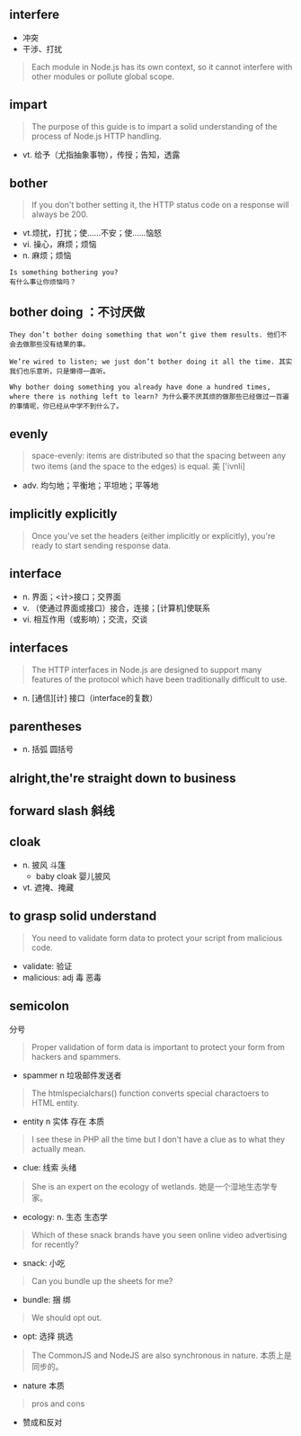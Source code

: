 ## interfere
- 冲突
- 干涉、打扰
> Each module in Node.js has its own context, so it cannot interfere with other modules or pollute global scope.

## impart
>The purpose of this guide is to impart a solid understanding of the process of Node.js HTTP handling.
- vt. 给予（尤指抽象事物），传授；告知，透露

## bother
>If you don't bother setting it, the HTTP status code on a response will always be 200.
- vt.烦扰，打扰；使……不安；使……恼怒
- vi. 操心，麻烦；烦恼
- n. 麻烦；烦恼
```
Is something bothering you?
有什么事让你烦恼吗？
```

## bother doing ：不讨厌做
```
They don’t bother doing something that won’t give them results. 他们不会去做那些没有结果的事。

We’re wired to listen; we just don’t bother doing it all the time. 其实我们也乐意听，只是懒得一直听。

Why bother doing something you already have done a hundred times, where there is nothing left to learn? 为什么要不厌其烦的做那些已经做过一百遍的事情呢，你已经从中学不到什么了。
```

## evenly
>space-evenly: items are distributed so that the spacing between any two items (and the space to the edges) is equal.
美 ['ivnli]
- adv. 均匀地；平衡地；平坦地；平等地


## implicitly explicitly
>Once you've set the headers (either implicitly or explicitly), you're ready to start sending response data.

## interface
- n. 界面；<计>接口；交界面
- v. （使通过界面或接口）接合，连接；[计算机]使联系
- vi. 相互作用（或影响）；交流，交谈
## interfaces
>The HTTP interfaces in Node.js are designed to support many features of the protocol which have been traditionally difficult to use.
- n. [通信][计] 接口（interface的复数）


## parentheses
- n. 括弧 圆括号


## alright,the're straight down to business


## forward slash 斜线


## cloak
- n. 披风 斗篷
  - baby cloak 婴儿披风
- vt. 遮掩、掩藏

## to grasp solid understand

> You need to validate form data to protect your script from malicious code.

- validate: 验证
- malicious: adj 毒 恶毒

## semicolon

分号

> Proper validation of form data is important to protect your form from hackers and spammers.

- spammer n 垃圾邮件发送者

> The htmlspecialchars() function converts special charactoers to HTML entity.

- entity n 实体 存在 本质

>I see these in PHP all the time but I don't have a clue as to what they actually mean.

- clue: 线索 头绪 

> She is an expert on the ecology of wetlands. 她是一个湿地生态学专家。

- ecology: n. 生态  生态学

>Which of these snack brands have you seen online video advertising for recently?

- snack: 小吃

>Can you bundle up the sheets for me?

- bundle: 捆 绑

>We should opt out.

- opt: 选择 挑选

> The CommonJS and NodeJS are also synchronous in nature.  本质上是同步的。

- nature  本质

> pros and cons

- 赞成和反对

